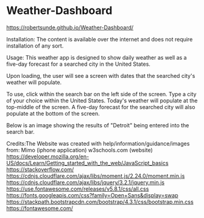 # Weather-Dashboard
https://robertsunde.github.io/Weather-Dashboard/

Installation:
The content is available over the internet and does not require installation of any sort.

Usage:
This weather app is designed to show daily weather as well as a five-day forecast for a searched city in the United States.


Upon loading, the user will see a screen with dates that the searched city's weather will populate.


To use, click within the search bar on the left side of the screen. 
Type a city of your choice within the United States.
Today's weather will populate at the top-middle of the screen.
A five-day forecast for the searched city will also populate at the bottom of the screen.

Below is an image showing the results of "Detroit" being entered into the search bar.


Credits:The Website was created with help/information/guidance/images from: 
Mimo (iphone application) 
w3schools.com (website) 
https://developer.mozilla.org/en-US/docs/Learn/Getting_started_with_the_web/JavaScript_basics https://stackoverflow.com/ https://cdnjs.cloudflare.com/ajax/libs/moment.js/2.24.0/moment.min.js 
https://cdnjs.cloudflare.com/ajax/libs/jquery/3.2.1/jquery.min.js 
https://use.fontawesome.com/releases/v5.8.1/css/all.css 
https://fonts.googleapis.com/css?family=Open+Sans&display=swap 
https://stackpath.bootstrapcdn.com/bootstrap/4.3.1/css/bootstrap.min.css
https://fontawesome.com/
